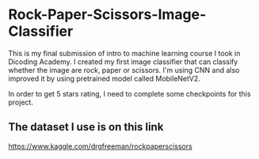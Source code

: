 # Rock-Paper-Scissors-Image-Classifier
This is my final submission of intro to machine learning course I took in Dicoding Academy. 
I created my first image classifier that can classify whether the image are rock, paper or scissors. 
I'm using CNN and also improved it by using pretrained model called MobileNetV2. 

In order to get 5 stars rating, I need to complete some checkpoints for this project.


## The dataset I use is on this link
https://www.kaggle.com/drgfreeman/rockpaperscissors




